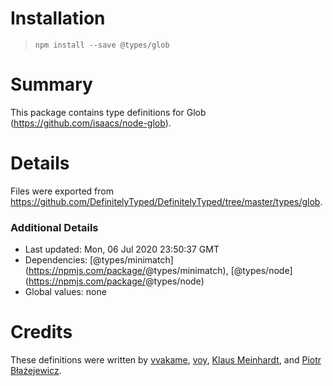 Installation
============

> `npm install --save @types/glob`

Summary
=======

This package contains type definitions for Glob (https://github.com/isaacs/node-glob).

Details
=======

Files were exported from https://github.com/DefinitelyTyped/DefinitelyTyped/tree/master/types/glob.

### Additional Details

-   Last updated: Mon, 06 Jul 2020 23:50:37 GMT
-   Dependencies: <span class="citation" data-cites="types/minimatch">\[@types/minimatch\]</span>(https://npmjs.com/package/<span class="citation" data-cites="types/minimatch">@types/minimatch</span>), <span class="citation" data-cites="types/node">\[@types/node\]</span>(https://npmjs.com/package/<span class="citation" data-cites="types/node">@types/node</span>)
-   Global values: none

Credits
=======

These definitions were written by [vvakame](https://github.com/vvakame), [voy](https://github.com/voy), [Klaus Meinhardt](https://github.com/ajafff), and [Piotr Błażejewicz](https://github.com/peterblazejewicz).
